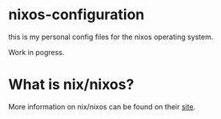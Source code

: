 # nixos-configuration

this is my personal config files for the nixos operating system. 

Work in pogress.

# What is nix/nixos?

More information on nix/nixos can be found on their [site](https://nixos.org/).
